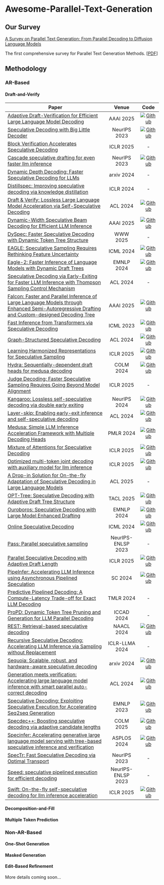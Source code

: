 # Awesome-Parallel-Text-Generation

## Our Survey
[A Survey on Parallel Text Generation: From Parallel Decoding to Diffusion Language Models](https://arxiv.org/abs/2508.08712)

The first comprehensive survey for Parallel Text Generation Methods. [[PDF](https://arxiv.org/pdf/2508.08712)]

## Methodology

### AR-Based

#### Draft-and-Verify

| Paper      | Venue       | Code   |  
|-----------|:----------------:|:--------------:| 
| [Adaptive Draft-Verification for Efficient Large Language Model Decoding](https://ojs.aaai.org/index.php/AAAI/article/view/34647)  |  AAAI 2025  | [![Github](https://img.shields.io/github/stars/liuxukun2000/Adaptix?style=flat)](https://github.com/liuxukun2000/Adaptix) | 
| [Speculative Decoding with Big Little Decoder](https://arxiv.org/abs/2302.07863)  |  NeurIPS 2023  | [![Github](https://img.shields.io/github/stars/kssteven418/BigLittleDecoder?style=flat)](https://github.com/kssteven418/BigLittleDecoder) | 
| [Block Verification Accelerates Speculative Decoding](https://arxiv.org/abs/2403.10444)  |  ICLR 2025  | - | 
| [Cascade speculative drafting for even faster llm inference](https://arxiv.org/abs/2312.11462)  |  NeurIPS 2023  | [![Github](https://img.shields.io/github/stars/lfsszd/CS-Drafting?style=flat)](https://github.com/lfsszd/CS-Drafting) | 
| [Dynamic Depth Decoding: Faster Speculative Decoding for LLMs](https://arxiv.org/abs/2409.00142)  |  arxiv 2024  | - |
| [Distillspec: Improving speculative decoding via knowledge distillation](https://arxiv.org/abs/2310.08461)  |  ICLR 2024  | - |
| [Draft & Verify: Lossless Large Language Model Acceleration via Self-Speculative Decoding](https://arxiv.org/abs/2309.08168)  |  ACL 2024  | [![Github](https://img.shields.io/github/stars/dilab-zju/self-speculative-decoding?style=flat)](https://github.com/dilab-zju/self-speculative-decoding) |
| [Dynamic-Width Speculative Beam Decoding for Efficient LLM Inference](https://arxiv.org/abs/2409.16560)  |  AAAI 2025  | [![Github](https://img.shields.io/github/stars/ZongyueQin/DSBD?style=flat)](https://github.com/ZongyueQin/DSBD) |
| [DySpec: Faster Speculative Decoding with Dynamic Token Tree Structure](https://arxiv.org/abs/2410.11744)  |  WWW 2025  | - |
| [EAGLE: Speculative Sampling Requires Rethinking Feature Uncertainty](https://arxiv.org/abs/2401.15077)  |  ICML 2024  | [![Github](https://img.shields.io/github/stars/SafeAILab/EAGLE?style=flat)](https://github.com/SafeAILab/EAGLE) |
| [Eagle-2: Faster Inference of Language Models with Dynamic Draft Trees](https://arxiv.org/abs/2406.16858)  |  EMNLP 2024  | [![Github](https://img.shields.io/github/stars/SafeAILab/EAGLE?style=flat)](https://github.com/SafeAILab/EAGLE) |
| [Speculative Decoding via Early-Exiting for Faster LLM Inference with Thompson Sampling Control Mechanism](https://arxiv.org/abs/2406.03853)  |  ACL 2024  | - |
| [Falcon: Faster and Parallel Inference of Large Language Models through Enhanced Semi-Autoregressive Drafting and Custom-designed Decoding Tree](https://ojs.aaai.org/index.php/AAAI/article/view/34566)  |  AAAI 2025  | [![Github](https://img.shields.io/github/stars/Bestpay-inc/Falcon?style=flat)](https://github.com/Bestpay-inc/Falcon) |
| [Fast Inference from Transformers via Speculative Decoding](https://arxiv.org/abs/2211.17192)  |  ICML 2023  | [![Github](https://img.shields.io/github/stars/romsto/Speculative-Decoding?style=flat)](https://github.com/romsto/Speculative-Decoding) |
| [Graph-Structured Speculative Decoding](https://arxiv.org/abs/2407.16207)  |  ACL 2024  | [![Github](https://img.shields.io/github/stars/gzhch/gsd?style=flat)](https://github.com/gzhch/gsd) |
| [Learning Harmonized Representations for Speculative Sampling](https://arxiv.org/abs/2408.15766)  |  ICLR 2025  | [![Github](https://img.shields.io/github/stars/HArmonizedSS/HASS?style=flat)](https://github.com/HArmonizedSS/HASS) |
| [Hydra: Sequentially-dependent draft heads for medusa decoding](https://arxiv.org/abs/2302.07863)  |  COLM 2024  | [![Github](https://img.shields.io/github/stars/zankner/Hydra?style=flat)](https://github.com/zankner/Hydra) |
| [Judge Decoding: Faster Speculative Sampling Requires Going Beyond Model Alignment](https://arxiv.org/abs/2501.19309)  |  ICLR 2025  | - |
| [Kangaroo: Lossless self-speculative decoding via double early exiting](https://openreview.net/forum?id=lT3oc04mDp)  |  NeurIPS 2024  | [![Github](https://img.shields.io/github/stars/Equationliu/Kangaroo?style=flat)](https://github.com/Equationliu/Kangaroo) |
| [Layer-skip: Enabling early-exit inference and self-speculative decoding](https://arxiv.org/abs/2404.16710)  |  ACL 2024  | [![Github](https://img.shields.io/github/stars/facebookresearch/LayerSkip?style=flat)](https://github.com/facebookresearch/LayerSkip) |
| [Medusa: Simple LLM Inference Acceleration Framework with Multiple Decoding Heads](https://arxiv.org/abs/2401.10774)  |  PMLR 2024  | [![Github](https://img.shields.io/github/stars/FasterDecoding/Medusa?style=flat)](https://github.com/FasterDecoding/Medusa) |
| [Mixture of Attentions for Speculative Decoding](https://arxiv.org/abs/2410.03804)  |  ICLR 2025  | [![Github](https://img.shields.io/github/stars/huawei-noah/HEBO?style=flat)](https://github.com/huawei-noah/HEBO) |
| [Optimized multi-token joint decoding with auxiliary model for llm inference](https://arxiv.org/abs/2407.09722)  |  ICLR 2025  | [![Github](https://img.shields.io/github/stars/ZongyueQin/MTAD?style=flat)](https://github.com/ZongyueQin/MTAD) |
| [A Drop-in Solution for On-the-fly Adaptation of Speculative Decoding in Large Language Models](https://aclanthology.org/2025.acl-long.482)  |  ACL 2025  | - |
| [OPT-Tree: Speculative Decoding with Adaptive Draft Tree Structure](https://arxiv.org/abs/2406.17276)  |  TACL 2025  | [![Github](https://img.shields.io/github/stars/Jikai0Wang/OPT-Tree?style=flat)](https://github.com/Jikai0Wang/OPT-Tree) |
| [Ouroboros: Speculative Decoding with Large Model Enhanced Drafting](https://arxiv.org/abs/2402.13720)  |  EMNLP 2024  | [![Github](https://img.shields.io/github/stars/thunlp/Ouroboros?style=flat)](https://github.com/thunlp/Ouroboros) |
| [Online Speculative Decoding](https://arxiv.org/abs/2310.07177)  |  ICML 2024  | [![Github](https://img.shields.io/github/stars/LiuXiaoxuanPKU/OSD?style=flat)](https://github.com/LiuXiaoxuanPKU/OSD) |
| [Pass: Parallel speculative sampling](https://arxiv.org/abs/2311.13581)  |  NeurIPS-ENLSP 2023  | - |
| [Parallel Speculative Decoding with Adaptive Draft Length](https://arxiv.org/abs/2408.11850)  |  ICLR 2025  | [![Github](https://img.shields.io/github/stars/smart-lty/ParallelSpeculativeDecoding?style=flat)](https://github.com/smart-lty/ParallelSpeculativeDecoding) |
| [PipeInfer: Accelerating LLM Inference using Asynchronous Pipelined Speculation](https://arxiv.org/abs/2407.11798)  |  SC 2024  | [![Github](https://img.shields.io/github/stars/AutonomicPerfectionist/PipeInfer?style=flat)](https://github.com/AutonomicPerfectionist/PipeInfer) |
| [Predictive Pipelined Decoding: A Compute-Latency Trade-off for Exact LLM Decoding](https://arxiv.org/abs/2307.05908)  |  TMLR 2024  | - |
| [ProPD: Dynamic Token Tree Pruning and Generation for LLM Parallel Decoding](https://arxiv.org/abs/2402.13485)  |  ICCAD 2024  | - |
| [REST: Retrieval-based speculative decoding](https://arxiv.org/abs/2311.08252)  |  NAACL 2024  | [![Github](https://img.shields.io/github/stars/FasterDecoding/REST?style=flat)](https://github.com/FasterDecoding/REST) |
| [Recursive Speculative Decoding: Accelerating LLM Inference via Sampling without Replacement](https://arxiv.org/abs/2402.14160)  |  ICLR-LLMA 2024  | - |
| [Sequoia: Scalable, robust, and hardware-aware speculative decoding](https://arxiv.org/abs/2402.12374)  |  arxiv 2024  | [![Github](https://img.shields.io/github/stars/Infini-AI-Lab/Sequoia?style=flat)](https://github.com/Infini-AI-Lab/Sequoia) |
| [Generation meets verification: Accelerating large language model inference with smart parallel auto-correct decoding](https://arxiv.org/abs/2402.11809)  |  ACL 2024  | [![Github](https://img.shields.io/github/stars/cteant/SPACE?style=flat)](https://github.com/cteant/SPACE) |
| [Speculative Decoding: Exploiting Speculative Execution for Accelerating Seq2seq Generation](https://arxiv.org/abs/2307.02150)  |  EMNLP 2023  | [![Github](https://img.shields.io/github/stars/hemingkx/SpecDec?style=flat)](https://github.com/hemingkx/SpecDec) |
| [Specdec++: Boosting speculative decoding via adaptive candidate lengths](https://arxiv.org/abs/2405.19715)  |  COLM 2025  | [![Github](https://img.shields.io/github/stars/Kaffaljidhmah2/SpecDec_pp?style=flat)](https://github.com/Kaffaljidhmah2/SpecDec_pp) |
| [Specinfer: Accelerating generative large language model serving with tree-based speculative inference and verification](https://arxiv.org/abs/2305.09781)  |  ASPLOS 2024  | [![Github](https://img.shields.io/github/stars/flexflow/FlexFlow?style=flat)](https://github.com/flexflow/FlexFlow) |
| [SpecTr: Fast Speculative Decoding via Optimal Transport](https://arxiv.org/abs/2310.15141)  |  NeurIPS 2023  | - |
| [Speed: speculative pipelined execution for efficient decoding](https://arxiv.org/abs/2310.12072)  |  NeurIPS-ENLSP 2023  | - |
| [Swift: On-the-fly self-speculative decoding for llm inference acceleration](https://arxiv.org/abs/2410.06916)  |  ICLR 2025  | [![Github](https://img.shields.io/github/stars/hemingkx/SWIFT?style=flat)](https://github.com/hemingkx/SWIFT) |

#### Decomposition-and-Fill

#### Multiple Token Prediction

### Non-AR-Based

#### One-Shot Generation

#### Masked Generation

#### Edit-Based Refinement

More details coming soon...
